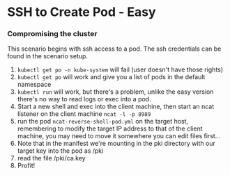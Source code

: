 # SSH to Create Pod - Easy

### Compromising the cluster

This scenario begins with ssh access to a pod. The ssh credentials can be found in the scenario setup.


1. `kubectl get po -n kube-system` will fail (user doesn't have those rights)
2. `kubectl get po` will work and give you a list of pods in the default namespace
3. `kubectl run` will work, but there's a problem, unlike the easy version there's no way to read logs or exec into a pod.
4. Start a new shell and exec into the client machine, then start an ncat listener on the client machine `ncat -l -p 8989`
5. run the pod `ncat-reverse-shell-pod.yml` on the target host, remembering to modify the target IP address to that of the client machine, you may need to move it somewhere you can edit files first...
6. Note that in the manifest we're mounting in the pki directory with our target key into the pod as /pki
7. read the file /pki/ca.key
8. Profit!
